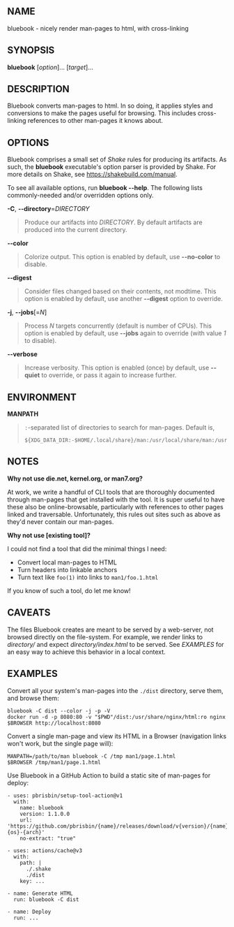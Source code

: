 ## NAME

bluebook - nicely render man-pages to html, with cross-linking

## SYNOPSIS

**bluebook** [*option*]... [*target*]...

## DESCRIPTION

Bluebook converts man-pages to html. In so doing, it applies styles and
conversions to make the pages useful for browsing. This includes cross-linking
references to other man-pages it knows about.

## OPTIONS

Bluebook comprises a small set of *Shake* rules for producing its artifacts. As
such, the **bluebook** executable's option parser is provided by Shake. For more
details on Shake, see https://shakebuild.com/manual.

To see all available options, run **bluebook --help**. The following lists
commonly-needed and/or overridden options only.

**\-C**, **\--directory**=*DIRECTORY*

> Produce our artifacts into *DIRECTORY*. By default artifacts are produced into
> the current directory.

**\--color**

> Colorize output. This option is enabled by default, use **\--no-color** to
> disable.

**\--digest**

> Consider files changed based on their contents, not modtime. This option is
> enabled by default, use another **\--digest** option to override.

**\-j**, **\--jobs**[=*N*]

> Process *N* targets concurrently (default is number of CPUs). This option is
> enabled by default, use **\--jobs** again to override (with value *1* to
> disable).

**\--verbose**

> Increase verbosity. This option is enabled (once) by default, use **\--quiet**
> to override, or pass it again to increase further.

## ENVIRONMENT

**MANPATH**

> `:`-separated list of directories to search for man-pages. Default is,
>
> ```
> ${XDG_DATA_DIR:-$HOME/.local/share}/man:/usr/local/share/man:/usr/share/man
> ```

## NOTES

**Why not use die.net, kernel.org, or man7.org?**

At work, we write a handful of CLI tools that are thoroughly documented through
man-pages that get installed with the tool. It is super useful to have these
also be online-browsable, particularly with references to other pages linked and
traversable. Unfortunately, this rules out sites such as above as they'd never
contain our man-pages.

**Why not use [existing tool]?**

I could not find a tool that did the minimal things I need:

- Convert local man-pages to HTML
- Turn headers into linkable anchors
- Turn text like `foo(1)` into links to `man1/foo.1.html`

If you know of such a tool, do let me know!

## CAVEATS

The files Bluebook creates are meant to be served by a web-server, not browsed
directly on the file-system. For example, we render links to *directory/* and
expect *directory/index.html* to be served. See _EXAMPLES_ for an easy way to
achieve this behavior in a local context.

## EXAMPLES

Convert all your system's man-pages into the `./dist` directory, serve them, and
browse them:

```
bluebook -C dist --color -j -p -V
docker run -d -p 8080:80 -v "$PWD"/dist:/usr/share/nginx/html:ro nginx
$BROWSER http://localhost:8080
```

Convert a single man-page and view its HTML in a Browser (navigation links won't
work, but the single page will):

```
MANPATH=/path/to/man bluebook -C /tmp man1/page.1.html
$BROWSER /tmp/man1/page.1.html
```

Use Bluebook in a GitHub Action to build a static site of man-pages for deploy:

```
- uses: pbrisbin/setup-tool-action@v1
  with:
    name: bluebook
    version: 1.1.0.0
    url: 'https://github.com/pbrisbin/{name}/releases/download/v{version}/{name}-{os}-{arch}'
    no-extract: "true"

- uses: actions/cache@v3
  with:
    path: |
      ./.shake
      ./dist
    key: ...

- name: Generate HTML
  run: bluebook -C dist

- name: Deploy
  run: ...
```
